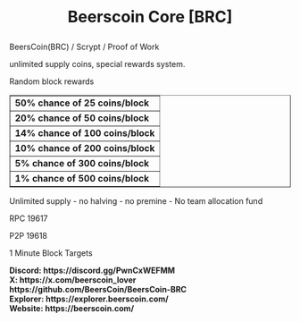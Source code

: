 <h1 align="center">

<br/><br/>
Beerscoin Core [BRC]
</h1>

BeersCoin(BRC) / Scrypt / Proof of Work



unlimited supply coins, special rewards system.

Random block rewards

<table border="1" width="16%">
	<tr>
		<td><b>50% chance of 25 coins/block</b></td>
	</tr>
	<tr>
		<td><b>20% chance of 50 coins/block</b></td>
	</tr>
	<tr>
		<td><b>14% chance of 100 coins/block</b></td>
	</tr>
	<tr>
		<td><b>10% chance of 200 coins/block</b></td>
	</tr>
	<tr>
		<td><b>5% chance of 300 coins/block</b></td>
	</tr>
	<tr>
		<td><b>1% chance of 500 coins/block</b></td>
	</tr>
</table>



Unlimited supply - no halving - no premine - No team allocation fund


<p>RPC 19617</p>
<p>P2P 19618</p>
<p>1 Minute Block Targets </p>


<p><b>Discord: https://discord.gg/PwnCxWEFMM<br>
X: https://x.com/beerscoin_lover<br>
https://github.com/BeersCoin/BeersCoin-BRC<br>
Explorer: https://explorer.beerscoin.com/<br>
Website: https://beerscoin.com/</b></p>

